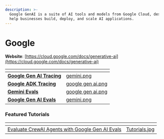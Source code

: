 ```yaml
---
description: >-
  Google GenAI is a suite of AI tools and models from Google Cloud, designed to
  help businesses build, deploy, and scale AI applications.
---
```


# Google

**Website**: [https://cloud.google.com/docs/generative-ai](https://cloud.google.com/docs/generative-ai)

<table data-card-size="large" data-view="cards"><thead><tr><th></th><th data-hidden data-card-cover data-type="files"></th></tr></thead><tbody><tr><td><a href="google-genai-tracing.md"><strong>Google Gen AI Tracing</strong></a></td><td><a href="../../.gitbook/assets/gemini.png">gemini.png</a></td></tr><tr><td><a href="google-adk-tracing.md"><strong>Google ADK Tracing</strong></a></td><td><a href="../../.gitbook/assets/google gen ai.png">google gen ai.png</a></td></tr><tr><td><a href="gemini-evals.md"><strong>Gemini Evals</strong></a></td><td><a href="../../.gitbook/assets/google gen ai.png">google gen ai.png</a></td></tr><tr><td><a href="google-gen-ai-evals.md"><strong>Google Gen AI Evals</strong></a></td><td><a href="../../.gitbook/assets/gemini.png">gemini.png</a></td></tr></tbody></table>

### Featured Tutorials

<table data-view="cards"><thead><tr><th></th><th data-hidden data-card-cover data-type="files"></th></tr></thead><tbody><tr><td><a href="google-gen-ai-evals-1.md">Evaluate CrewAI Agents with Google Gen AI Evals</a></td><td><a href="../../.gitbook/assets/Tutorials.jpg">Tutorials.jpg</a></td></tr></tbody></table>
